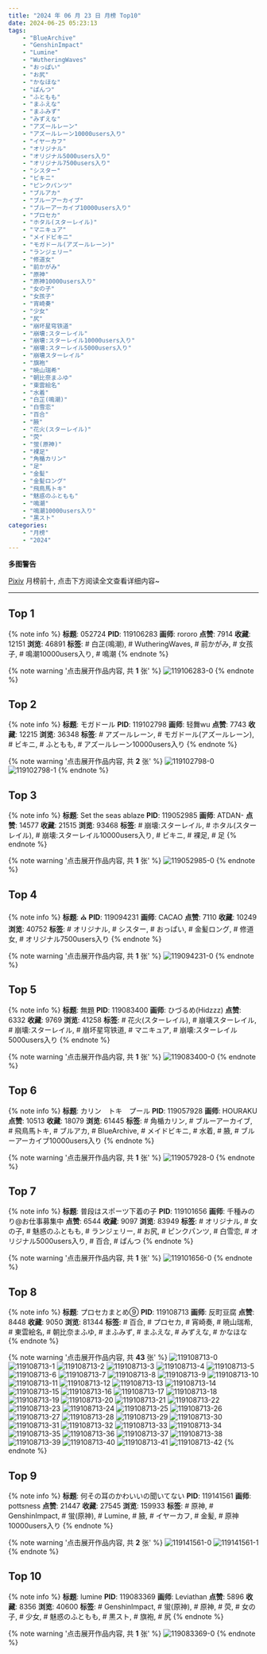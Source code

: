 ```yaml
---
title: "2024 年 06 月 23 日 月榜 Top10"
date: 2024-06-25 05:23:13
tags:
    - "BlueArchive"
    - "GenshinImpact"
    - "Lumine"
    - "WutheringWaves"
    - "おっぱい"
    - "お尻"
    - "かなほな"
    - "ぱんつ"
    - "ふともも"
    - "まふえな"
    - "まふみず"
    - "みずえな"
    - "アズールレーン"
    - "アズールレーン10000users入り"
    - "イヤーカフ"
    - "オリジナル"
    - "オリジナル5000users入り"
    - "オリジナル7500users入り"
    - "シスター"
    - "ビキニ"
    - "ピンクパンツ"
    - "ブルアカ"
    - "ブルーアーカイブ"
    - "ブルーアーカイブ10000users入り"
    - "プロセカ"
    - "ホタル(スターレイル)"
    - "マニキュア"
    - "メイドビキニ"
    - "モガドール(アズールレーン)"
    - "ランジェリー"
    - "修道女"
    - "前かがみ"
    - "原神"
    - "原神10000users入り"
    - "女の子"
    - "女孩子"
    - "宵崎奏"
    - "少女"
    - "尻"
    - "崩坏星穹铁道"
    - "崩壊:スターレイル"
    - "崩壊:スターレイル10000users入り"
    - "崩壊:スターレイル5000users入り"
    - "崩壊スターレイル"
    - "旗袍"
    - "暁山瑞希"
    - "朝比奈まふゆ"
    - "東雲絵名"
    - "水着"
    - "白芷(鳴潮)"
    - "白雪恋"
    - "百合"
    - "腋"
    - "花火(スターレイル)"
    - "荧"
    - "蛍(原神)"
    - "裸足"
    - "角楯カリン"
    - "足"
    - "金髪"
    - "金髪ロング"
    - "飛鳥馬トキ"
    - "魅惑のふともも"
    - "鳴潮"
    - "鳴潮10000users入り"
    - "黒スト"
categories:
    - "月榜"
    - "2024"
---
```


<i class="fa fa-triangle-exclamation"></i>**多图警告**<i class="fa fa-triangle-exclamation"></i>

[Pixiv](https://www.pixiv.net/) 月榜前十, 点击下方阅读全文查看详细内容~

<!-- more -->

---

## Top 1

{% note info %}
**标题**: 052724
**PID**: 119106283 **画师**: rororo
**点赞**: 7914 **收藏**: 12151 **浏览**: 46891
**标签**: # 白芷(鳴潮), # WutheringWaves, # 前かがみ, # 女孩子, # 鳴潮10000users入り, # 鳴潮
{% endnote %}

{% note warning '点击展开作品内容, 共 **1** 张' %}
![119106283-0](https://i.pixiv.re/img-original/img/2024/05/27/21/19/14/119106283_p0.jpg)
{% endnote %}

## Top 2

{% note info %}
**标题**: モガドール
**PID**: 119102798 **画师**: 轻舞wu
**点赞**: 7743 **收藏**: 12215 **浏览**: 36348
**标签**: # アズールレーン, # モガドール(アズールレーン), # ビキニ, # ふともも, # アズールレーン10000users入り
{% endnote %}

{% note warning '点击展开作品内容, 共 **2** 张' %}
![119102798-0](https://i.pixiv.re/img-original/img/2024/05/27/19/26/25/119102798_p0.jpg)
![119102798-1](https://i.pixiv.re/img-original/img/2024/05/27/19/26/25/119102798_p1.jpg)
{% endnote %}

## Top 3

{% note info %}
**标题**: Set the seas ablaze
**PID**: 119052985 **画师**: ATDAN-
**点赞**: 14577 **收藏**: 21515 **浏览**: 93468
**标签**: # 崩壊:スターレイル, # ホタル(スターレイル), # 崩壊:スターレイル10000users入り, # ビキニ, # 裸足, # 足
{% endnote %}

{% note warning '点击展开作品内容, 共 **1** 张' %}
![119052985-0](https://i.pixiv.re/img-original/img/2024/05/26/02/29/37/119052985_p0.png)
{% endnote %}

## Top 4

{% note info %}
**标题**: ⛪️
**PID**: 119094231 **画师**: CACAO
**点赞**: 7110 **收藏**: 10249 **浏览**: 40752
**标签**: # オリジナル, # シスター, # おっぱい, # 金髪ロング, # 修道女, # オリジナル7500users入り
{% endnote %}

{% note warning '点击展开作品内容, 共 **1** 张' %}
![119094231-0](https://i.pixiv.re/img-original/img/2024/05/27/11/58/14/119094231_p0.jpg)
{% endnote %}

## Top 5

{% note info %}
**标题**: 無題
**PID**: 119083400 **画师**: ひづるめ(Hidzzz)
**点赞**: 6332 **收藏**: 9769 **浏览**: 41258
**标签**: # 花火(スターレイル), # 崩壊スターレイル, # 崩壊:スターレイル, # 崩坏星穹铁道, # マニキュア, # 崩壊:スターレイル5000users入り
{% endnote %}

{% note warning '点击展开作品内容, 共 **1** 张' %}
![119083400-0](https://i.pixiv.re/img-original/img/2024/05/27/00/00/38/119083400_p0.jpg)
{% endnote %}

## Top 6

{% note info %}
**标题**: カリン　トキ　プール
**PID**: 119057928 **画师**: HOURAKU
**点赞**: 10513 **收藏**: 18079 **浏览**: 61445
**标签**: # 角楯カリン, # ブルーアーカイブ, # 飛鳥馬トキ, # ブルアカ, # BlueArchive, # メイドビキニ, # 水着, # 腋, # ブルーアーカイブ10000users入り
{% endnote %}

{% note warning '点击展开作品内容, 共 **1** 张' %}
![119057928-0](https://i.pixiv.re/img-original/img/2024/05/26/08/00/11/119057928_p0.jpg)
{% endnote %}

## Top 7

{% note info %}
**标题**: 普段はスポーツ下着の子
**PID**: 119101656 **画师**: 千種みのり@お仕事募集中
**点赞**: 6544 **收藏**: 9097 **浏览**: 83949
**标签**: # オリジナル, # 女の子, # 魅惑のふともも, # ランジェリー, # お尻, # ピンクパンツ, # 白雪恋, # オリジナル5000users入り, # 百合, # ぱんつ
{% endnote %}

{% note warning '点击展开作品内容, 共 **1** 张' %}
![119101656-0](https://i.pixiv.re/img-original/img/2024/05/27/18/42/57/119101656_p0.jpg)
{% endnote %}

## Top 8

{% note info %}
**标题**: プロセカまとめ⑨
**PID**: 119108713 **画师**: 反町豆腐
**点赞**: 8448 **收藏**: 9050 **浏览**: 81344
**标签**: # 百合, # プロセカ, # 宵崎奏, # 暁山瑞希, # 東雲絵名, # 朝比奈まふゆ, # まふみず, # まふえな, # みずえな, # かなほな
{% endnote %}

{% note warning '点击展开作品内容, 共 **43** 张' %}
![119108713-0](https://i.pixiv.re/img-original/img/2024/05/27/22/27/35/119108713_p0.jpg)
![119108713-1](https://i.pixiv.re/img-original/img/2024/05/27/22/27/35/119108713_p1.jpg)
![119108713-2](https://i.pixiv.re/img-original/img/2024/05/27/22/27/35/119108713_p2.jpg)
![119108713-3](https://i.pixiv.re/img-original/img/2024/05/27/22/27/35/119108713_p3.jpg)
![119108713-4](https://i.pixiv.re/img-original/img/2024/05/27/22/27/35/119108713_p4.jpg)
![119108713-5](https://i.pixiv.re/img-original/img/2024/05/27/22/27/35/119108713_p5.jpg)
![119108713-6](https://i.pixiv.re/img-original/img/2024/05/27/22/27/35/119108713_p6.jpg)
![119108713-7](https://i.pixiv.re/img-original/img/2024/05/27/22/27/35/119108713_p7.jpg)
![119108713-8](https://i.pixiv.re/img-original/img/2024/05/27/22/27/35/119108713_p8.jpg)
![119108713-9](https://i.pixiv.re/img-original/img/2024/05/27/22/27/35/119108713_p9.jpg)
![119108713-10](https://i.pixiv.re/img-original/img/2024/05/27/22/27/35/119108713_p10.jpg)
![119108713-11](https://i.pixiv.re/img-original/img/2024/05/27/22/27/35/119108713_p11.jpg)
![119108713-12](https://i.pixiv.re/img-original/img/2024/05/27/22/27/35/119108713_p12.jpg)
![119108713-13](https://i.pixiv.re/img-original/img/2024/05/27/22/27/35/119108713_p13.jpg)
![119108713-14](https://i.pixiv.re/img-original/img/2024/05/27/22/27/35/119108713_p14.jpg)
![119108713-15](https://i.pixiv.re/img-original/img/2024/05/27/22/27/35/119108713_p15.jpg)
![119108713-16](https://i.pixiv.re/img-original/img/2024/05/27/22/27/35/119108713_p16.jpg)
![119108713-17](https://i.pixiv.re/img-original/img/2024/05/27/22/27/35/119108713_p17.jpg)
![119108713-18](https://i.pixiv.re/img-original/img/2024/05/27/22/27/35/119108713_p18.jpg)
![119108713-19](https://i.pixiv.re/img-original/img/2024/05/27/22/27/35/119108713_p19.jpg)
![119108713-20](https://i.pixiv.re/img-original/img/2024/05/27/22/27/35/119108713_p20.jpg)
![119108713-21](https://i.pixiv.re/img-original/img/2024/05/27/22/27/35/119108713_p21.jpg)
![119108713-22](https://i.pixiv.re/img-original/img/2024/05/27/22/27/35/119108713_p22.jpg)
![119108713-23](https://i.pixiv.re/img-original/img/2024/05/27/22/27/35/119108713_p23.jpg)
![119108713-24](https://i.pixiv.re/img-original/img/2024/05/27/22/27/35/119108713_p24.jpg)
![119108713-25](https://i.pixiv.re/img-original/img/2024/05/27/22/27/35/119108713_p25.jpg)
![119108713-26](https://i.pixiv.re/img-original/img/2024/05/27/22/27/35/119108713_p26.jpg)
![119108713-27](https://i.pixiv.re/img-original/img/2024/05/27/22/27/35/119108713_p27.jpg)
![119108713-28](https://i.pixiv.re/img-original/img/2024/05/27/22/27/35/119108713_p28.jpg)
![119108713-29](https://i.pixiv.re/img-original/img/2024/05/27/22/27/35/119108713_p29.jpg)
![119108713-30](https://i.pixiv.re/img-original/img/2024/05/27/22/27/35/119108713_p30.jpg)
![119108713-31](https://i.pixiv.re/img-original/img/2024/05/27/22/27/35/119108713_p31.jpg)
![119108713-32](https://i.pixiv.re/img-original/img/2024/05/27/22/27/35/119108713_p32.jpg)
![119108713-33](https://i.pixiv.re/img-original/img/2024/05/27/22/27/35/119108713_p33.jpg)
![119108713-34](https://i.pixiv.re/img-original/img/2024/05/27/22/27/35/119108713_p34.jpg)
![119108713-35](https://i.pixiv.re/img-original/img/2024/05/27/22/27/35/119108713_p35.jpg)
![119108713-36](https://i.pixiv.re/img-original/img/2024/05/27/22/27/35/119108713_p36.jpg)
![119108713-37](https://i.pixiv.re/img-original/img/2024/05/27/22/27/35/119108713_p37.jpg)
![119108713-38](https://i.pixiv.re/img-original/img/2024/05/27/22/27/35/119108713_p38.jpg)
![119108713-39](https://i.pixiv.re/img-original/img/2024/05/27/22/27/35/119108713_p39.jpg)
![119108713-40](https://i.pixiv.re/img-original/img/2024/05/27/22/27/35/119108713_p40.jpg)
![119108713-41](https://i.pixiv.re/img-original/img/2024/05/27/22/27/35/119108713_p41.jpg)
![119108713-42](https://i.pixiv.re/img-original/img/2024/05/27/22/27/35/119108713_p42.jpg)
{% endnote %}

## Top 9

{% note info %}
**标题**: 何その耳のかわいいの聞いてない
**PID**: 119141561 **画师**: pottsness
**点赞**: 21447 **收藏**: 27545 **浏览**: 159933
**标签**: # 原神, # GenshinImpact, # 蛍(原神), # Lumine, # 腋, # イヤーカフ, # 金髪, # 原神10000users入り
{% endnote %}

{% note warning '点击展开作品内容, 共 **2** 张' %}
![119141561-0](https://i.pixiv.re/img-original/img/2024/05/29/00/00/55/119141561_p0.jpg)
![119141561-1](https://i.pixiv.re/img-original/img/2024/05/29/00/00/55/119141561_p1.jpg)
{% endnote %}

## Top 10

{% note info %}
**标题**: lumine
**PID**: 119083369 **画师**: Leviathan
**点赞**: 5896 **收藏**: 8356 **浏览**: 40600
**标签**: # GenshinImpact, # 蛍(原神), # 原神, # 荧, # 女の子, # 少女, # 魅惑のふともも, # 黒スト, # 旗袍, # 尻
{% endnote %}

{% note warning '点击展开作品内容, 共 **1** 张' %}
![119083369-0](https://i.pixiv.re/img-original/img/2024/05/27/00/00/32/119083369_p0.jpg)
{% endnote %}
